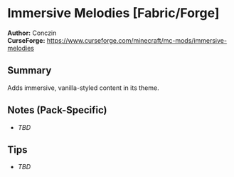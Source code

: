 # Immersive Melodies [Fabric/Forge]

**Author:** Conczin  
**CurseForge:** https://www.curseforge.com/minecraft/mc-mods/immersive-melodies

## Summary
Adds immersive, vanilla-styled content in its theme.

## Notes (Pack-Specific)
- _TBD_

## Tips
- _TBD_

